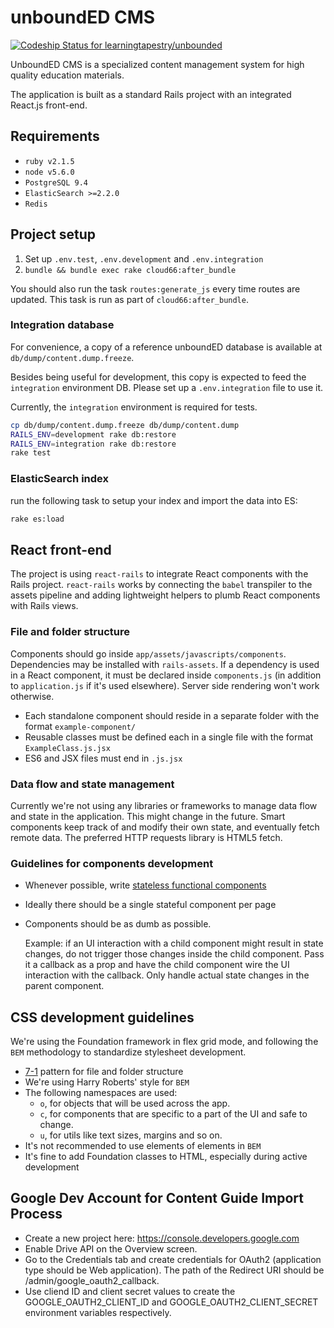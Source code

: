 # unboundED CMS

[ ![Codeship Status for learningtapestry/unbounded](https://codeship.com/projects/bae631f0-5a22-0133-cd42-72256058fde0/status?branch=master)](https://codeship.com/projects/110252)

UnboundED CMS is a specialized content management system for high quality
education materials.

The application is built as a standard Rails project with an integrated React.js
front-end.

## Requirements

* `ruby v2.1.5`
* `node v5.6.0`
* `PostgreSQL 9.4`
* `ElasticSearch >=2.2.0`
* `Redis`

## Project setup

1. Set up `.env.test`, `.env.development` and `.env.integration`
2. `bundle && bundle exec rake cloud66:after_bundle`

You should also run the task `routes:generate_js` every time routes are updated.
This task is run as part of `cloud66:after_bundle`.

### Integration database

For convenience, a copy of a reference unboundED database is available
at `db/dump/content.dump.freeze`.

Besides being useful for development, this copy is expected to
feed the `integration` environment DB. Please set up a `.env.integration`
file to use it.

Currently, the `integration` environment is required for tests.

```bash
cp db/dump/content.dump.freeze db/dump/content.dump
RAILS_ENV=development rake db:restore
RAILS_ENV=integration rake db:restore
rake test
```

### ElasticSearch index

run the following task to setup your index and import the data into ES:

```bash
rake es:load
```

## React front-end

The project is using `react-rails` to integrate React components with the Rails
project. `react-rails` works by connecting the `babel` transpiler to the assets
pipeline and adding lightweight helpers to plumb React components with Rails
views.

### File and folder structure

Components should go inside `app/assets/javascripts/components`. Dependencies
may be installed with `rails-assets`. If a dependency is used in a React
component, it must be declared inside `components.js` (in addition to
`application.js` if it's used elsewhere). Server side rendering won't work
otherwise.

- Each standalone component should reside in a separate folder with the format
`example-component/`
- Reusable classes must be defined each in a single file with the format
  `ExampleClass.js.jsx`
- ES6 and JSX files must end in `.js.jsx`

### Data flow and state management

Currently we're not using any libraries or frameworks to manage data flow and
state in the application. This might change in the future. Smart components
keep track of and modify their own state, and eventually fetch remote data. The
preferred HTTP requests library is HTML5 fetch.

### Guidelines for components development

- Whenever possible, write [stateless functional components](https://facebook.github.io/react/blog/2015/10/07/react-v0.14.html#stateless-functional-components)
- Ideally there should be a single stateful component per page
- Components should be as dumb as possible.

  Example: if an UI interaction with a child component might result in state
  changes, do not trigger those changes inside the child component. Pass it a
  callback as a prop and have the child component wire the UI interaction with
  the callback. Only handle actual state changes in the parent component.

## CSS development guidelines

We're using the Foundation framework in flex grid mode, and following the `BEM`
methodology to standardize stylesheet development.

- [7-1](http://sass-guidelin.es/#the-7-1-pattern) pattern for file and folder structure
- We're using Harry Roberts' style for `BEM`
- The following namespaces are used:
  - `o`, for objects that will be used across the app.
  - `c`, for components that are specific to a part of the UI and safe to change.
  - `u`, for utils like text sizes, margins and so on.
- It's not recommended to use elements of elements in `BEM`
- It's fine to add Foundation classes to HTML, especially during active development


## Google Dev Account for Content Guide Import Process

- Create a new project here: https://console.developers.google.com
- Enable Drive API on the Overview screen.
- Go to the Credentials tab and create credentials for OAuth2 (application type should be Web application). The path of the Redirect URI should be /admin/google_oauth2_callback.
- Use cliend ID and client secret values to create the GOOGLE_OAUTH2_CLIENT_ID and GOOGLE_OAUTH2_CLIENT_SECRET environment variables respectively.
